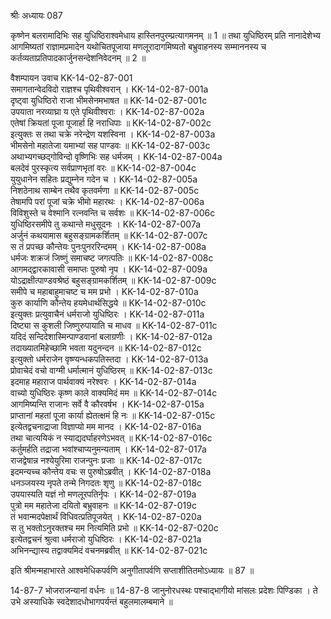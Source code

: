 श्रीः
अध्यायः 087

कृष्णेन बलरामादिभिः सह युधिष्ठिराश्वमेधाय हास्तिनपुरम्प्रत्यागमनम् ॥ 1 ॥ तथा युधिष्ठिरम् प्रति नानादेशेभ्य आगमिष्यतां राज्ञामप्रमादेन यथोचितपूजाया मणलूरादागमिष्यतो बभ्रुवाहनस्य सम्माननस्य च कर्तव्यताप्रतिपादकार्जुनसन्देशनिवेदनम् ॥ 2 ॥

वैशम्पायन उवाच 	KK-14-02-87-001  
समागतान्वेदविदो राज्ञश्च पृथिवीश्वरान् ।	KK-14-02-87-001a  
दृष्ट्वा युधिष्ठिरो राजा भीमसेनमभाषत ॥	KK-14-02-87-001c  
उपयाता नरव्याघ्रा य एते पृथिवीश्वराः ।	KK-14-02-87-002a  
एतेषां क्रियतां पूजा पूजार्हा हि नराधिपाः ॥	KK-14-02-87-002c  
इत्युक्तः स तथा चक्रे नरेन्द्रेण यशस्विना ।	KK-14-02-87-003a  
भीमसेनो महातेजा यमाभ्यां सह पाण्डवः ॥	KK-14-02-87-003c  
अथाभ्यगच्छद्गोविन्दो वृष्णिभिः सह धर्मजम् ।	KK-14-02-87-004a  
बलदेवं पुरस्कृत्य सर्वप्राणभृतां वरः ॥	KK-14-02-87-004c  
युयुधानेन सहितः प्रद्युम्नेन गदेन च ।	KK-14-02-87-005a  
निशठेनाथ साम्बेन तथैव कृतवर्मणा ॥	KK-14-02-87-005c  
तेषामपि परां पूजां चक्रे भीमो महारथः ।	KK-14-02-87-006a  
विविशुस्ते च वेश्मानि रत्नवन्ति च सर्वशः ॥	KK-14-02-87-006c  
युधिष्ठिरसमीपे तु कथान्ते मधुसूदनः ।	KK-14-02-87-007a  
अर्जुनं कथयामास बहुसङ्ग्रामकर्शितम् ॥	KK-14-02-87-007c  
स तं प्रपच्छ कौन्तेयः पुनःपुनररिन्दमम् ।	KK-14-02-87-008a  
धर्मजः शक्रजं जिष्णुं समाचष्ट जगत्पतिः ॥	KK-14-02-87-008c  
आगमद्द्वारकावासी समाप्तः पुरुषो नृप ।	KK-14-02-87-009a  
योऽद्राक्षीत्पाण्डवश्रेष्ठं बहुसङ्ग्रामकर्शितम् ॥	KK-14-02-87-009c  
समीपे च महाबाहुमाचष्ट च मम प्रभो ।	KK-14-02-87-010a  
कुरु कार्याणि कौन्तेय हयमेधार्थसिद्धये ॥	KK-14-02-87-010c  
इत्युक्तः प्रत्युवाचैनं धर्मराजो युधिष्ठिरः ।	KK-14-02-87-011a  
दिष्ट्या स कुशली जिष्णुरुपायाति च माधव ॥	KK-14-02-87-011c  
यदिदं सन्दिदेशास्मिन्पाण्डवानां बलाग्रणीः ।	KK-14-02-87-012a  
तदाख्यातमिहेच्छामि भवता यदुनन्दन ॥	KK-14-02-87-012c  
इत्युक्तो धर्मराजेन वृष्ण्यन्धकपतिस्तदा ।	KK-14-02-87-013a  
प्रोवाचेदं वचो वाग्मी धर्मात्मानं युधिष्ठिरम् ॥	KK-14-02-87-013c  
इदमाह महाराज पार्थवाक्यं नरेश्वरः ।	KK-14-02-87-014a  
वाच्यो युधिष्ठिरः कृष्ण काले वाक्यमिदं मम ॥	KK-14-02-87-014c  
आगमिष्यन्ति राजानः सर्वे वै कौरवर्षभ ।	KK-14-02-87-015a  
प्राप्तानां महतां पूजा कार्या ह्येतत्क्षमं हि नः ॥	KK-14-02-87-015c  
इत्येतद्वचनाद्राजा विज्ञाप्यो मम मानद ।	KK-14-02-87-016a  
तथा चात्ययिकं न स्याद्यदर्घाहरणेऽभवत् ॥	KK-14-02-87-016c  
कर्तुमर्हति तद्राजा भवांश्चाप्यनुमन्यताम् ।	KK-14-02-87-017a  
राजद्वेषान्न नश्येयुरिमा राजन्पुनः प्रजाः ॥	KK-14-02-87-017c  
इदमन्यच्च कौन्तेय वचः स पुरुषोऽब्रवीत् ।	KK-14-02-87-018a  
धनञ्जयस्य नृपते तन्मे निगदतः शृणु ॥	KK-14-02-87-018c  
उपयास्यति यज्ञं नो मणलूरपतिर्नृपः ।	KK-14-02-87-019a  
पुत्रो मम महातेजा दयितो बभ्रुवाहनः ॥	KK-14-02-87-019c  
तं भवान्मदपेक्षार्थं विधिवत्प्रतिपूजयेत् ।	KK-14-02-87-020a  
स तु भक्तोऽनुरक्तश्च मम नित्यमिति प्रभो ॥	KK-14-02-87-020c  
इत्येतद्वचनं श्रुत्वा धर्मराजो युधिष्ठिरः ।	KK-14-02-87-021a  
अभिनन्द्यास्य तद्वाक्यमिदं वचनमब्रवीत् ॥ 	KK-14-02-87-021c  

इति श्रीमन्महाभारते आश्वमेधिकपर्वणि अनुगीतापर्वणि सप्ताशीतितमोऽध्यायः ॥ 87 ॥

14-87-7 भोजराजन्यानां वर्धनः ॥ 14-87-8 जानुनोरधस्थः पश्चाद्भागीयो मांसलः प्रदेशः पिण्डिका । ते उभे अस्याधिके स्वदेशादधोभागपर्यन्तं बहुलमालम्बमाने ॥
